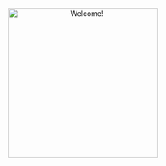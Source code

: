 

<div align="center" width="50">

<img src="https://i.imgur.com/dTYwdG1.gif" alt="Welcome!" width="300"/>

</div>


